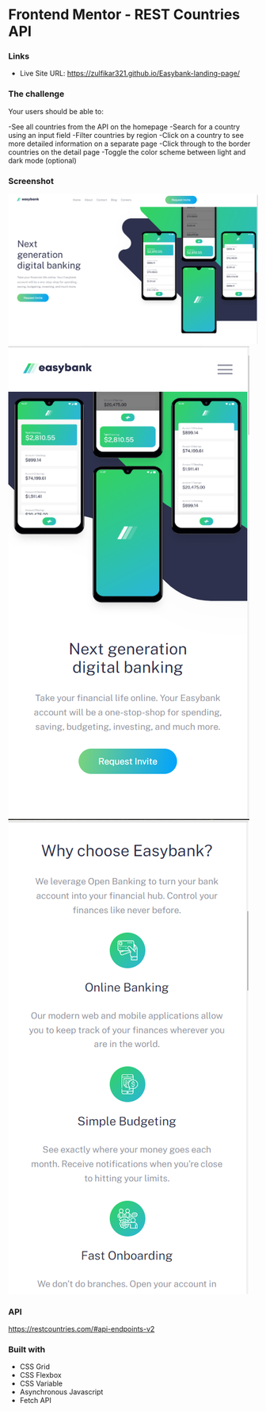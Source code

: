 # Frontend Mentor - REST Countries API

### Links

- Live Site URL: https://zulfikar321.github.io/Easybank-landing-page/

### The challenge

Your users should be able to:

-See all countries from the API on the homepage
-Search for a country using an input field
-Filter countries by region
-Click on a country to see more detailed information on a separate page
-Click through to the border countries on the detail page
-Toggle the color scheme between light and dark mode (optional)

### Screenshot

![easybank-ss1](https://github.com/zulfikar321/Easybank-landing-page/blob/main/SS/easybank-ss1.png?raw=true)
![easybank-ss2](https://github.com/zulfikar321/Easybank-landing-page/blob/main/SS/easybank-ss2.png?raw=true)
![easybank-ss3](https://github.com/zulfikar321/Easybank-landing-page/blob/main/SS/easybank-ss3.png?raw=true)

### API

https://restcountries.com/#api-endpoints-v2

### Built with

- CSS Grid
- CSS Flexbox
- CSS Variable
- Asynchronous Javascript
- Fetch API
